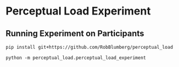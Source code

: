 # Perceptual Load Experiment

## Running Experiment on Participants


```
pip install git+https://github.com/RobBlumberg/perceptual_load
```
```
python -m perceptual_load.perceptual_load_experiment
```
